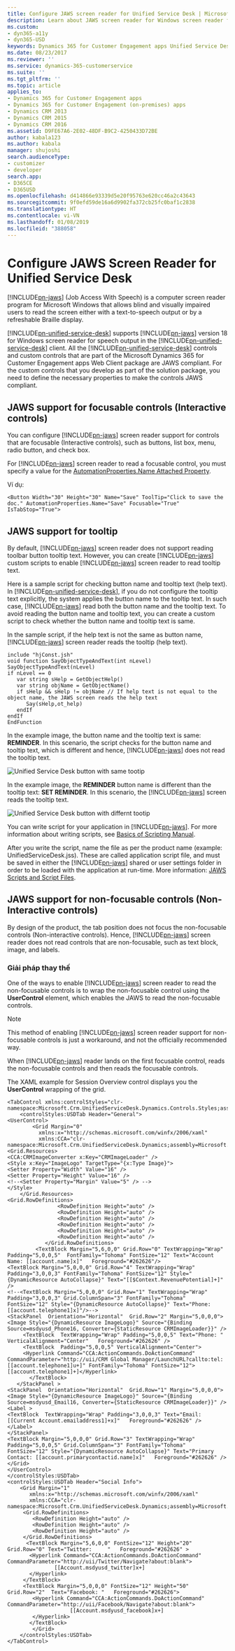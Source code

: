 ```yaml
---
title: Configure JAWS screen reader for Unified Service Desk | MicrosoftDocs
description: Learn about JAWS screen reader for Windows screen reader for speech output in the Unified Service Desk client. All the Unified Service Desk controls and custom controls that are part of the Microsoft Dynamics 365 for Customer Engagement apps Web Client package  are JAWS compliant.
ms.custom:
- dyn365-a11y
- dyn365-USD
keywords: Dynamics 365 for Customer Engagement apps Unified Service Desk; Unified Service Desk; JAWS Screen Reader; Windows Screen Reader
ms.date: 08/23/2017
ms.reviewer: ''
ms.service: dynamics-365-customerservice
ms.suite: ''
ms.tgt_pltfrm: ''
ms.topic: article
applies_to:
- Dynamics 365 for Customer Engagement apps
- Dynamics 365 for Customer Engagement (on-premises) apps
- Dynamics CRM 2013
- Dynamics CRM 2015
- Dynamics CRM 2016
ms.assetid: D9FE67A6-2E02-48DF-B9C2-4250433D72BE
author: kabala123
ms.author: kabala
manager: shujoshi
search.audienceType:
- customizer
- developer
search.app:
- D365CE
- D365USD
ms.openlocfilehash: d414866e93339d5e20f95763e620cc46a2c43643
ms.sourcegitcommit: 9f0efd59de16a6d9902fa372cb25fc0baf1c2838
ms.translationtype: HT
ms.contentlocale: vi-VN
ms.lasthandoff: 01/08/2019
ms.locfileid: "388058"
---
```

# <a name="configure-jaws-screen-reader-for-unified-service-desk"></a>Configure JAWS Screen Reader for Unified Service Desk

[!INCLUDE[pn-jaws](../includes/pn-jaws.md)] (Job Access With Speech) is a computer screen reader program for Microsoft Windows that allows blind and visually impaired users to read the screen either with a text-to-speech output or by a refreshable Braille display.

[!INCLUDE[pn-unified-service-desk](../includes/pn-unified-service-desk.md)] supports [!INCLUDE[pn-jaws](../includes/pn-jaws.md)] version 18 for Windows screen reader for speech output in the [!INCLUDE[pn-unified-service-desk](../includes/pn-unified-service-desk.md)] client. All the [!INCLUDE[pn-unified-service-desk](../includes/pn-unified-service-desk.md)] controls and custom controls that are part of the Microsoft Dynamics 365 for Customer Engagement apps Web Client package  are JAWS compliant. For the custom controls that you develop as part of the solution package, you need to define the necessary properties to make the controls JAWS compliant.

## <a name="jaws-support-for-focusable-controls-interactive-controls"></a>JAWS support for focusable controls (Interactive controls)
You can configure [!INCLUDE[pn-jaws](../includes/pn-jaws.md)] screen reader support for controls that are focusable (Interactive controls), such as buttons, list box, menu, radio button, and check box.

For [!INCLUDE[pn-jaws](../includes/pn-jaws.md)] screen reader to read a focusable control, you must specify a value for the [AutomationProperties.Name Attached Property](https://msdn.microsoft.com/en-us/library/system.windows.automation.automationproperties.name(v=vs.110).aspx). 

Ví dụ:

```<Button Width="30" Height="30" Name="Save" ToolTip="Click to save the doc." AutomationProperties.Name="Save" Focusable="True" IsTabStop="True">```

## <a name="jaws-support-for-tooltip"></a>JAWS support for tooltip

By default, [!INCLUDE[pn-jaws](../includes/pn-jaws.md)] screen reader does not support reading toolbar button tooltip text. However, you can create [!INCLUDE[pn-jaws](../includes/pn-jaws.md)] custom scripts to enable [!INCLUDE[pn-jaws](../includes/pn-jaws.md)] screen reader to read tooltip text.

Here is a sample script for checking button name and tooltip text (help text). In [!INCLUDE[pn-unified-service-desk](../includes/pn-unified-service-desk.md)], if you do not configure the tooltip text explicitly, the system applies the button name to the tooltip text. In such case, [!INCLUDE[pn-jaws](../includes/pn-jaws.md)] read both the button name and the tooltip text. To avoid reading the button name and tooltip text, you can create a custom script to check whether the button name and tooltip text is same.

In the sample script, if the help text is not the same as button name, [!INCLUDE[pn-jaws](../includes/pn-jaws.md)] screen reader reads the tooltip (help text).

```
include "hjConst.jsh"
void function SayObjectTypeAndText(int nLevel)
SayObjectTypeAndText(nLevel)
if nLevel == 0
   var string sHelp = GetObjectHelp()
   var string objName = GetObjectName()
   if sHelp && sHelp != objName // If help text is not equal to the object name, the JAWS screen reads the help text
      Say(sHelp,ot_help)
   endIf
endIf
EndFunction
```
In the example image, the button name and the tooltip text is same: **REMINDER**. In this scenario, the script checks for the button name and tooltip text, which is different and hence, [!INCLUDE[pn-jaws](../includes/pn-jaws.md)] does not read the tooltip text.

![Unified Service Desk button with same tootip](media/usd-reminder-button-reminder-tootip.png "Unified Service Desk button with same tootip")

In the example image, the **REMINDER** button name is different than the tooltip text: **SET REMINDER**. In this scenario, the [!INCLUDE[pn-jaws](../includes/pn-jaws.md)] screen reads the tooltip text.

![Unified Service Desk button with differnt tootip](media/usd-reminder-button-setreminder-tootip.png "Unified Service Desk button with differnt tootip")

You can write script for your application in [!INCLUDE[pn-jaws](../includes/pn-jaws.md)]. For more information about writing scripts, see [Basics of Scripting Manual](http://www.freedomscientific.com/Content/Documents/Other/ScriptManual/01-0_Introduction.htm).

After you write the script, name the file as per the product name (example: UnifiedServiceDesk.jss). These are called application script file, and must be saved in either the [!INCLUDE[pn-jaws](../includes/pn-jaws.md)] shared or user settings folder in order to be loaded with the application at run-time. More information: [JAWS Scripts and Script Files](http://www.freedomscientific.com/Content/Documents/Other/ScriptManual/03-1_JAWSScriptsAndScriptFiles.htm).

## <a name="jaws-support-for-non-focusable-controls-non-interactive-controls"></a>JAWS support for non-focusable controls (Non-Interactive controls)

By design of the product, the tab position does not focus the non-focusable controls (Non-interactive controls). Hence, [!INCLUDE[pn-jaws](../includes/pn-jaws.md)] screen reader does not read controls that are non-focusable, such as text block, image, and labels.

### <a name="workaround"></a>Giải pháp thay thế

One of the ways to enable [!INCLUDE[pn-jaws](../includes/pn-jaws.md)] screen reader to read the non-focusable controls is to wrap the non-focusable control using the **UserControl** element, which enables the JAWS to read the non-focusable controls. 

> [!NOTE]
> This method of enabling [!INCLUDE[pn-jaws](../includes/pn-jaws.md)] screen reader support for non-focusable controls is just a workaround, and not the officially recommended way.

When [!INCLUDE[pn-jaws](../includes/pn-jaws.md)] reader lands on the first focusable control, reads the non-focusable controls and then reads the focusable controls.

The XAML example for Session Overview control displays you the **UserControl** wrapping of the grid.
```
<TabControl xmlns:controlStyles="clr-namespace:Microsoft.Crm.UnifiedServiceDesk.Dynamics.Controls.Styles;assembly=Microsoft.Crm.UnifiedServiceDesk.Dynamics">
    <controlStyles:USDTab Header="General">
<UserControl>
        <Grid Margin="0"
          xmlns:x="http://schemas.microsoft.com/winfx/2006/xaml"
          xmlns:CCA="clr-namespace:Microsoft.Crm.UnifiedServiceDesk.Dynamics;assembly=Microsoft.Crm.UnifiedServiceDesk.Dynamics">
<Grid.Resources>
<CCA:CRMImageConverter x:Key="CRMImageLoader" />
<Style x:Key="ImageLogo" TargetType="{x:Type Image}">
<Setter Property="Width" Value="16" /> 
<Setter Property="Height" Value="16" /> 
<!--<Setter Property="Margin" Value="5" /> -->
</Style>
    </Grid.Resources>            
<Grid.RowDefinitions>
                <RowDefinition Height="auto" />
                <RowDefinition Height="auto" />
                <RowDefinition Height="auto" />
                <RowDefinition Height="auto" />
                <RowDefinition Height="auto" />
                <RowDefinition Height="auto" />
            </Grid.RowDefinitions>
         <TextBlock Margin="5,6,0,0" Grid.Row="0" TextWrapping="Wrap" Padding="5,0,0,5"  FontFamily="Tohoma" FontSize="12" Text="Account Name: [[account.name]x]"   Foreground="#262626"/>
<TextBlock Margin="5,0,0,0" Grid.Row="4" TextWrapping="Wrap" Padding="3,0,0,3" FontFamily="Tohoma" FontSize="12" Style="{DynamicResource AutoCollapse}" Text="[[$Context.RevenuePotential]+]" />
<!--<TextBlock Margin="5,0,0,0" Grid.Row="1" TextWrapping="Wrap" Padding="3,0,0,3" Grid.ColumnSpan="3" FontFamily="Tohoma" FontSize="12" Style="{DynamicResource AutoCollapse}" Text="Phone: [[account.telephone1]x]"/>-->
<StackPanel  Orientation="Horizontal"  Grid.Row="2" Margin="5,0,0,0">
<Image Style="{DynamicResource ImageLogo}" Source="{Binding Source=msdyusd_Phone16, Converter={StaticResource CRMImageLoader}}" />
     <TextBlock  TextWrapping="Wrap" Padding="5,0,0,5" Text="Phone: " VerticalAlignment="Center"   Foreground="#262626" />
     <TextBlock  Padding="5,0,0,5" VerticalAlignment="Center">
     <Hyperlink Command="CCA:ActionCommands.DoActionCommand" CommandParameter="http://uii/CRM Global Manager/LaunchURL?callto:tel:[[account.telephone1]u+]" FontFamily="Tohoma" FontSize="12">[[account.telephone1]+]</Hyperlink>
       </TextBlock>
   </StackPanel >
<StackPanel  Orientation="Horizontal"  Grid.Row="1" Margin="5,0,0,0">
<Image Style="{DynamicResource ImageLogo}" Source="{Binding Source=msdyusd_Email16, Converter={StaticResource CRMImageLoader}}" />
<Label >
<TextBlock  TextWrapping="Wrap" Padding="3,0,0,3" Text="Email: [[Current Account.emailaddress1]+x]"   Foreground="#262626" />
</Label>
</StackPanel>
<TextBlock Margin="5,0,0,0" Grid.Row="3" TextWrapping="Wrap" Padding="5,0,0,5" Grid.ColumnSpan="3" FontFamily="Tohoma" FontSize="12" Style="{DynamicResource AutoCollapse}" Text="Primary Contact: [[account.primarycontactid.name]x]"   Foreground="#262626" />
</Grid>
</UserControl>
</controlStyles:USDTab>
<controlStyles:USDTab Header="Social Info">
    <Grid Margin="1"
       xmlns:x="http://schemas.microsoft.com/winfx/2006/xaml"
       xmlns:CCA="clr-namespace:Microsoft.Crm.UnifiedServiceDesk.Dynamics;assembly=Microsoft.Crm.UnifiedServiceDesk.Dynamics">
     <Grid.RowDefinitions>
        <RowDefinition Height="auto" />
        <RowDefinition Height="auto" />
        <RowDefinition Height="auto" />
     </Grid.RowDefinitions>
      <TextBlock Margin="5,6,0,0" FontSize="12" Height="20" Grid.Row="0" Text="Twitter:     "   Foreground="#262626" >
       <Hyperlink Command="CCA:ActionCommands.DoActionCommand" CommandParameter="http://uii/Twitter/Navigate?about:blank">
               [[Account.msdyusd_twitter]x+]
       </Hyperlink>
     </TextBlock>
     <TextBlock Margin="5,0,0,0" FontSize="12" Height="50" Grid.Row="2"  Text="Facebook: "   Foreground="#262626">
        <Hyperlink Command="CCA:ActionCommands.DoActionCommand" CommandParameter="http://uii/Facebook/Navigate?about:blank">
                    [[Account.msdyusd_facebook]x+]
        </Hyperlink>
       </TextBlock>
        </Grid>
    </controlStyles:USDTab>
</TabControl>
```
